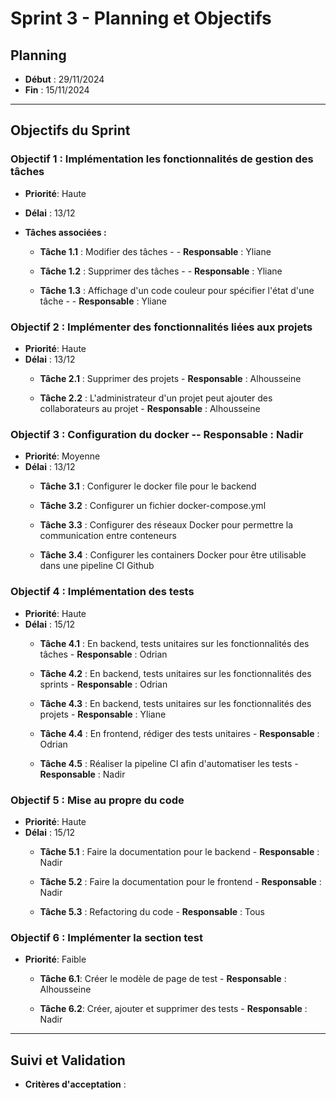 # Sprint 3 - Planning et Objectifs

## Planning
- **Début** : 29/11/2024  
- **Fin** : 15/11/2024  

---

## Objectifs du Sprint

### Objectif 1 : Implémentation les fonctionnalités de gestion des tâches
- **Priorité**: Haute
- **Délai** : 13/12
- **Tâches associées :**

  - **Tâche 1.1** : Modifier des tâches - - **Responsable** :  Yliane
      
  - **Tâche 1.2** : Supprimer des tâches - - **Responsable** :  Yliane

  - **Tâche 1.3** : Affichage d'un code couleur pour spécifier l'état d'une tâche - - **Responsable** :  Yliane

### Objectif 2 : Implémenter des fonctionnalités liées aux projets
- **Priorité**: Haute
- **Délai** : 13/12
  - **Tâche 2.1** : Supprimer des projets - **Responsable** : Alhousseine

  - **Tâche 2.2** : L'administrateur d'un projet peut ajouter des collaborateurs au projet - **Responsable** : Alhousseine

### Objectif 3 : Configuration du docker --  **Responsable** : Nadir
- **Priorité**: Moyenne
- **Délai** : 13/12
  - **Tâche 3.1** : Configurer le docker file pour le backend 

  - **Tâche 3.2** : Configurer un fichier docker-compose.yml

  - **Tâche 3.3** : Configurer des réseaux Docker pour permettre la communication entre conteneurs
  
  - **Tâche 3.4** : Configurer les containers Docker pour être utilisable dans une pipeline CI Github

### Objectif 4 : Implémentation des tests
- **Priorité**: Haute
- **Délai** : 15/12
  - **Tâche 4.1** : En backend, tests unitaires sur les fonctionnalités des tâches - **Responsable** : Odrian

  - **Tâche 4.2** : En backend, tests unitaires sur les fonctionnalités des sprints - **Responsable** : Odrian

  - **Tâche 4.3** : En backend, tests unitaires sur les fonctionnalités des projets - **Responsable** : Yliane

  - **Tâche 4.4** : En frontend, rédiger des tests unitaires -  **Responsable** : Odrian

  - **Tâche 4.5** : Réaliser la pipeline CI afin d'automatiser les tests - **Responsable** : Nadir

### Objectif 5 : Mise au propre du code
- **Priorité**: Haute
- **Délai** : 15/12
  - **Tâche 5.1** : Faire la documentation pour le backend - **Responsable** : Nadir

  - **Tâche 5.2** : Faire la documentation pour le frontend - **Responsable** : Nadir

  - **Tâche 5.3** : Refactoring du code  - **Responsable** : Tous

### Objectif 6 : Implémenter la section test 
- **Priorité**: Faible
  - **Tâche 6.1**: Créer le modèle de page de test - **Responsable** : Alhousseine

  - **Tâche 6.2**: Créer, ajouter et supprimer des tests - **Responsable** : Nadir

---

## Suivi et Validation

- **Critères d'acceptation** :  
